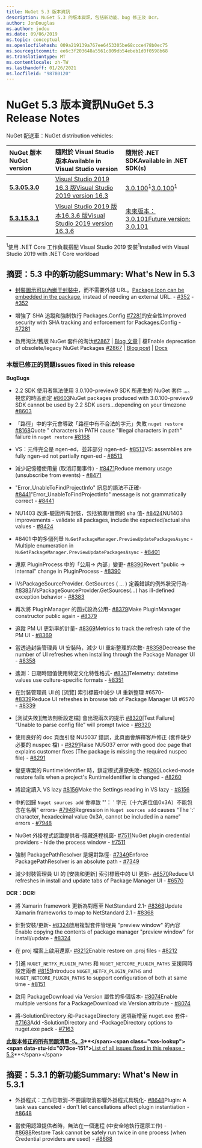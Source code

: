 ```yaml
---
title: NuGet 5.3 版本資訊
description: NuGet 5.3 的版本資訊，包括新功能、bug 修正及 Dcr。
author: JonDouglas
ms.author: jodou
ms.date: 09/06/2019
ms.topic: conceptual
ms.openlocfilehash: 009a219139a767ee6453305be68ccce478b0ec75
ms.sourcegitcommit: ee6c3f203648a5561c809db54ebeb1d0f0598b68
ms.translationtype: MT
ms.contentlocale: zh-TW
ms.lasthandoff: 01/26/2021
ms.locfileid: "98780120"
---
```

# <a name="nuget-53-release-notes"></a><span data-ttu-id="073ce-103">NuGet 5.3 版本資訊</span><span class="sxs-lookup"><span data-stu-id="073ce-103">NuGet 5.3 Release Notes</span></span>

<span data-ttu-id="073ce-104">NuGet 配送車：</span><span class="sxs-lookup"><span data-stu-id="073ce-104">NuGet distribution vehicles:</span></span>

| <span data-ttu-id="073ce-105">NuGet 版本</span><span class="sxs-lookup"><span data-stu-id="073ce-105">NuGet version</span></span> | <span data-ttu-id="073ce-106">隨附於 Visual Studio 版本</span><span class="sxs-lookup"><span data-stu-id="073ce-106">Available in Visual Studio version</span></span>| <span data-ttu-id="073ce-107">隨附於 .NET SDK</span><span class="sxs-lookup"><span data-stu-id="073ce-107">Available in .NET SDK(s)</span></span>|
|:---|:---|:---|
| [<span data-ttu-id="073ce-108">**5.3.0**</span><span class="sxs-lookup"><span data-stu-id="073ce-108">**5.3.0**</span></span>](https://nuget.org/downloads) | [<span data-ttu-id="073ce-109">Visual Studio 2019 16.3 版</span><span class="sxs-lookup"><span data-stu-id="073ce-109">Visual Studio 2019 version 16.3</span></span>](https://visualstudio.microsoft.com/downloads/) | <span data-ttu-id="073ce-110">[3.0.100](https://dotnet.microsoft.com/download/dotnet-core/3.0)<sup>1</sup></span><span class="sxs-lookup"><span data-stu-id="073ce-110">[3.0.100](https://dotnet.microsoft.com/download/dotnet-core/3.0)<sup>1</sup></span></span> |
| [<span data-ttu-id="073ce-111">**5.3.1**</span><span class="sxs-lookup"><span data-stu-id="073ce-111">**5.3.1**</span></span>](https://nuget.org/downloads) | [<span data-ttu-id="073ce-112">Visual Studio 2019 版本16.3.6 版</span><span class="sxs-lookup"><span data-stu-id="073ce-112">Visual Studio 2019 version 16.3.6</span></span>](https://visualstudio.microsoft.com/downloads/) | [<span data-ttu-id="073ce-113">未來版本：3.0.101</span><span class="sxs-lookup"><span data-stu-id="073ce-113">Future version: 3.0.101</span></span>](https://dotnet.microsoft.com/download/dotnet-core/3.0) |

<span data-ttu-id="073ce-114"><sup>1</sup>使用 .NET Core 工作負載搭配 Visual Studio 2019 安裝</span><span class="sxs-lookup"><span data-stu-id="073ce-114"><sup>1</sup>Installed with Visual Studio 2019 with .NET Core workload</span></span>

## <a name="summary-whats-new-in-53"></a><span data-ttu-id="073ce-115">摘要：5.3 中的新功能</span><span class="sxs-lookup"><span data-stu-id="073ce-115">Summary: What's New in 5.3</span></span>

* <span data-ttu-id="073ce-116">[封裝圖示可以內嵌于封裝中](../reference/msbuild-targets.md#packing-an-icon-image-file)，而不需要外部 URL。</span><span class="sxs-lookup"><span data-stu-id="073ce-116">[Package Icon can be embedded in the package](../reference/msbuild-targets.md#packing-an-icon-image-file), instead of needing an external URL.</span></span><span data-ttu-id="073ce-117"> - [#352](https://github.com/NuGet/Home/issues/352)</span><span class="sxs-lookup"><span data-stu-id="073ce-117"> - [#352](https://github.com/NuGet/Home/issues/352)</span></span>

* <span data-ttu-id="073ce-118">增強了 SHA 追蹤和強制執行 Packages.Config [#7281](https://github.com/NuGet/Home/issues/7281)的安全性</span><span class="sxs-lookup"><span data-stu-id="073ce-118">Improved security with SHA tracking and enforcement for Packages.Config - [#7281](https://github.com/NuGet/Home/issues/7281)</span></span>

* <span data-ttu-id="073ce-119">啟用淘汰/舊版 NuGet 套件的淘汰[#2867](https://github.com/NuGet/Home/issues/2867)  |  [Blog 文章](https://devblogs.microsoft.com/nuget/deprecating-packages-on-nuget-org/)  |  [](../nuget-org/deprecate-packages.md)檔</span><span class="sxs-lookup"><span data-stu-id="073ce-119">Enable deprecation of obsolete/legacy NuGet Packages [#2867](https://github.com/NuGet/Home/issues/2867) | [Blog post](https://devblogs.microsoft.com/nuget/deprecating-packages-on-nuget-org/) | [Docs](../nuget-org/deprecate-packages.md)</span></span>

### <a name="issues-fixed-in-this-release"></a><span data-ttu-id="073ce-120">本版已修正的問題</span><span class="sxs-lookup"><span data-stu-id="073ce-120">Issues fixed in this release</span></span>

<span data-ttu-id="073ce-121">**Bug**</span><span class="sxs-lookup"><span data-stu-id="073ce-121">**Bugs**</span></span>

* <span data-ttu-id="073ce-122">2.2 SDK 使用者無法使用 3.0.100-preview9 SDK 所產生的 NuGet 套件 .。。視您的時區而定 [#8603](https://github.com/NuGet/Home/issues/8603)</span><span class="sxs-lookup"><span data-stu-id="073ce-122">NuGet packages produced with 3.0.100-preview9 SDK cannot be used by 2.2 SDK users...depending on your timezone [#8603](https://github.com/NuGet/Home/issues/8603)</span></span>

* <span data-ttu-id="073ce-123">「路徑」中的字元會導致「路徑中有不合法的字元」失敗 `nuget restore` [#8168](https://github.com/NuGet/Home/issues/8168)</span><span class="sxs-lookup"><span data-stu-id="073ce-123">Quote " characters in PATH cause "Illegal characters in path" failure in `nuget restore` [#8168](https://github.com/NuGet/Home/issues/8168)</span></span>

* <span data-ttu-id="073ce-124">VS：元件完全是 ngen-ed，並非部分 ngen-ed- [#8513](https://github.com/NuGet/Home/issues/8513)</span><span class="sxs-lookup"><span data-stu-id="073ce-124">VS: assemblies are fully ngen-ed not partially ngen-ed - [#8513](https://github.com/NuGet/Home/issues/8513)</span></span>

* <span data-ttu-id="073ce-125">減少記憶體使用量 (取消訂閱事件) - [#8471](https://github.com/NuGet/Home/issues/8471)</span><span class="sxs-lookup"><span data-stu-id="073ce-125">Reduce memory usage (unsubscribe from events) - [#8471](https://github.com/NuGet/Home/issues/8471)</span></span>

* <span data-ttu-id="073ce-126">"Error_UnableToFindProjectInfo" 訊息的語法不正確- [#8441](https://github.com/NuGet/Home/issues/8441)</span><span class="sxs-lookup"><span data-stu-id="073ce-126">"Error_UnableToFindProjectInfo" message is not grammatically correct - [#8441](https://github.com/NuGet/Home/issues/8441)</span></span>

* <span data-ttu-id="073ce-127">NU1403 改進-驗證所有封裝，包括預期/實際的 sha 值- [#8424](https://github.com/NuGet/Home/issues/8424)</span><span class="sxs-lookup"><span data-stu-id="073ce-127">NU1403 improvements - validate all packages, include the expected/actual sha values - [#8424](https://github.com/NuGet/Home/issues/8424)</span></span>

* <span data-ttu-id="073ce-128">#8401 中的多個列舉 `NuGetPackageManager.PreviewUpdatePackagesAsync`  -  [](https://github.com/NuGet/Home/issues/8401)</span><span class="sxs-lookup"><span data-stu-id="073ce-128">Multiple enumeration in `NuGetPackageManager.PreviewUpdatePackagesAsync` - [#8401](https://github.com/NuGet/Home/issues/8401)</span></span>

* <span data-ttu-id="073ce-129">還原 PluginProcess 中的「公用-> 內部」變更- [#8390](https://github.com/NuGet/Home/issues/8390)</span><span class="sxs-lookup"><span data-stu-id="073ce-129">Revert "public -> internal" change in PluginProcess - [#8390](https://github.com/NuGet/Home/issues/8390)</span></span>

* <span data-ttu-id="073ce-130">IVsPackageSourceProvider. GetSources ( ... ) 定義錯誤的例外狀況行為- [#8383](https://github.com/NuGet/Home/issues/8383)</span><span class="sxs-lookup"><span data-stu-id="073ce-130">IVsPackageSourceProvider.GetSources(…) has ill-defined exception behavior - [#8383](https://github.com/NuGet/Home/issues/8383)</span></span>

* <span data-ttu-id="073ce-131">再次將 PluginManager 的函式設為公用- [#8379](https://github.com/NuGet/Home/issues/8379)</span><span class="sxs-lookup"><span data-stu-id="073ce-131">Make PluginManager constructor public again - [#8379](https://github.com/NuGet/Home/issues/8379)</span></span>

* <span data-ttu-id="073ce-132">追蹤 PM UI 更新率的計量- [#8369](https://github.com/NuGet/Home/issues/8369)</span><span class="sxs-lookup"><span data-stu-id="073ce-132">Metrics to track the refresh rate of the PM UI - [#8369](https://github.com/NuGet/Home/issues/8369)</span></span>

* <span data-ttu-id="073ce-133">當透過封裝管理員 UI 安裝時，減少 UI 重新整理的次數- [#8358](https://github.com/NuGet/Home/issues/8358)</span><span class="sxs-lookup"><span data-stu-id="073ce-133">Decrease the number of UI refreshes when installing through the Package Manager UI - [#8358](https://github.com/NuGet/Home/issues/8358)</span></span>

* <span data-ttu-id="073ce-134">遙測：日期時間值使用特定文化特性格式- [#8351](https://github.com/NuGet/Home/issues/8351)</span><span class="sxs-lookup"><span data-stu-id="073ce-134">Telemetry:  datetime values use culture-specific formats - [#8351](https://github.com/NuGet/Home/issues/8351)</span></span>

* <span data-ttu-id="073ce-135">在封裝管理員 UI 的 [流覽] 索引標籤中減少 UI 重新整理 #6570- [#8339](https://github.com/NuGet/Home/issues/8339)</span><span class="sxs-lookup"><span data-stu-id="073ce-135">Reduce UI refreshes in browse tab of Package Manager UI #6570 - [#8339](https://github.com/NuGet/Home/issues/8339)</span></span>

* <span data-ttu-id="073ce-136">[測試失敗][無法剖析設定檔] 會出現兩次的提示 [#8320](https://github.com/NuGet/Home/issues/8320)</span><span class="sxs-lookup"><span data-stu-id="073ce-136">[Test Failure] “Unable to parse config file” will prompt twice - [#8320](https://github.com/NuGet/Home/issues/8320)</span></span>

* <span data-ttu-id="073ce-137">使用良好的 doc 頁面引發 NU5037 錯誤，此頁面會解釋客戶修正 (套件缺少必要的 nuspec 檔) - [#8291](https://github.com/NuGet/Home/issues/8291)</span><span class="sxs-lookup"><span data-stu-id="073ce-137">Raise NU5037 error with good doc page that explains customer fixes (The package is missing the required nuspec file) - [#8291](https://github.com/NuGet/Home/issues/8291)</span></span>

* <span data-ttu-id="073ce-138">變更專案的 RuntimeIdentifier 時，鎖定模式還原失敗- [#8260](https://github.com/NuGet/Home/issues/8260)</span><span class="sxs-lookup"><span data-stu-id="073ce-138">Locked-mode restore fails when a project's RuntimeIdentifier is changed - [#8260](https://github.com/NuGet/Home/issues/8260)</span></span>

* <span data-ttu-id="073ce-139">將設定讀入 VS lazy [#8156](https://github.com/NuGet/Home/issues/8156)</span><span class="sxs-lookup"><span data-stu-id="073ce-139">Make the Settings reading in VS lazy - [#8156](https://github.com/NuGet/Home/issues/8156)</span></span>

* <span data-ttu-id="073ce-140">中的回歸 `Nuget sources add` 會導致 "'： ' 字元（十六進位值0x3A）不能包含在名稱" errors- [#7948](https://github.com/NuGet/Home/issues/7948)</span><span class="sxs-lookup"><span data-stu-id="073ce-140">Regression in `Nuget sources add` causes "The ':' character, hexadecimal value 0x3A, cannot be included in a name" errors - [#7948](https://github.com/NuGet/Home/issues/7948)</span></span>

* <span data-ttu-id="073ce-141">NuGet 外掛程式認證提供者-隱藏進程視窗- [#7511](https://github.com/NuGet/Home/issues/7511)</span><span class="sxs-lookup"><span data-stu-id="073ce-141">NuGet plugin credential providers - hide the process window - [#7511](https://github.com/NuGet/Home/issues/7511)</span></span>

* <span data-ttu-id="073ce-142">強制 PackagePathResolver 是絕對路徑- [#7349](https://github.com/NuGet/Home/issues/7349)</span><span class="sxs-lookup"><span data-stu-id="073ce-142">Enforce PackagePathResolver is an absolute path - [#7349](https://github.com/NuGet/Home/issues/7349)</span></span>

* <span data-ttu-id="073ce-143">減少封裝管理員 UI 的 [安裝和更新] 索引標籤中的 UI 更新- [#6570](https://github.com/NuGet/Home/issues/6570)</span><span class="sxs-lookup"><span data-stu-id="073ce-143">Reduce UI refreshes in install and update tabs of Package Manager UI - [#6570](https://github.com/NuGet/Home/issues/6570)</span></span>

<span data-ttu-id="073ce-144">**DCR：**</span><span class="sxs-lookup"><span data-stu-id="073ce-144">**DCR:**</span></span>

* <span data-ttu-id="073ce-145">將 Xamarin framework 更新為對應至 NetStandard 2.1- [#8368](https://github.com/NuGet/Home/issues/8368)</span><span class="sxs-lookup"><span data-stu-id="073ce-145">Update Xamarin frameworks to map to NetStandard 2.1 - [#8368](https://github.com/NuGet/Home/issues/8368)</span></span>

* <span data-ttu-id="073ce-146">針對安裝/更新- [#8324](https://github.com/NuGet/Home/issues/8324)啟用複製套件管理員 "preview window" 的內容</span><span class="sxs-lookup"><span data-stu-id="073ce-146">Enable copying the contents of package manager "preview window" for install/update - [#8324](https://github.com/NuGet/Home/issues/8324)</span></span>

* <span data-ttu-id="073ce-147">在 proj 檔案上啟用還原- [#8212](https://github.com/NuGet/Home/issues/8212)</span><span class="sxs-lookup"><span data-stu-id="073ce-147">Enable restore on .proj files - [#8212](https://github.com/NuGet/Home/issues/8212)</span></span>

* <span data-ttu-id="073ce-148">引進 `NUGET_NETFX_PLUGIN_PATHS` 和 `NUGET_NETCORE_PLUGIN_PATHS` 支援同時設定兩者 [#8151](https://github.com/NuGet/Home/issues/8151)</span><span class="sxs-lookup"><span data-stu-id="073ce-148">Introduce `NUGET_NETFX_PLUGIN_PATHS` and `NUGET_NETCORE_PLUGIN_PATHS` to support configuration of both at same time - [#8151](https://github.com/NuGet/Home/issues/8151)</span></span>

* <span data-ttu-id="073ce-149">啟用 PackageDownload via Version 屬性的多個版本- [#8074](https://github.com/NuGet/Home/issues/8074)</span><span class="sxs-lookup"><span data-stu-id="073ce-149">Enable multiple versions for a PackageDownload via Version attribute - [#8074](https://github.com/NuGet/Home/issues/8074)</span></span>

* <span data-ttu-id="073ce-150">將-SolutionDirectory 和-PackageDirectory 選項新增至 nuget.exe 套件- [#7163](https://github.com/NuGet/Home/issues/7163)</span><span class="sxs-lookup"><span data-stu-id="073ce-150">Add -SolutionDirectory and -PackageDirectory options to nuget.exe pack - [#7163](https://github.com/NuGet/Home/issues/7163)</span></span>

<span data-ttu-id="073ce-151">**[此版本修正的所有問題清單-5。3](https://github.com/nuget/home/issues?q=is%3Aissue+is%3Aclosed+milestone%3A%225.3")**</span><span class="sxs-lookup"><span data-stu-id="073ce-151">**[List of all issues fixed in this release - 5.3](https://github.com/nuget/home/issues?q=is%3Aissue+is%3Aclosed+milestone%3A%225.3")**</span></span>

## <a name="summary-whats-new-in-531"></a><span data-ttu-id="073ce-152">摘要：5.3.1 的新功能</span><span class="sxs-lookup"><span data-stu-id="073ce-152">Summary: What's New in 5.3.1</span></span>

* <span data-ttu-id="073ce-153">外掛程式：工作已取消-不要讓取消影響外掛程式具現化- [#8648](https://github.com/NuGet/Home/issues/8648)</span><span class="sxs-lookup"><span data-stu-id="073ce-153">Plugin: A task was canceled - don't let cancellations affect plugin instantiation - [#8648](https://github.com/NuGet/Home/issues/8648)</span></span>

* <span data-ttu-id="073ce-154">當使用認證提供者時，無法在一個進程 (中安全地執行還原工作) - [#8688](https://github.com/NuGet/Home/issues/8688)</span><span class="sxs-lookup"><span data-stu-id="073ce-154">Restore Task cannot be safely run twice in one process (when Credential providers are used) - [#8688](https://github.com/NuGet/Home/issues/8688)</span></span>
